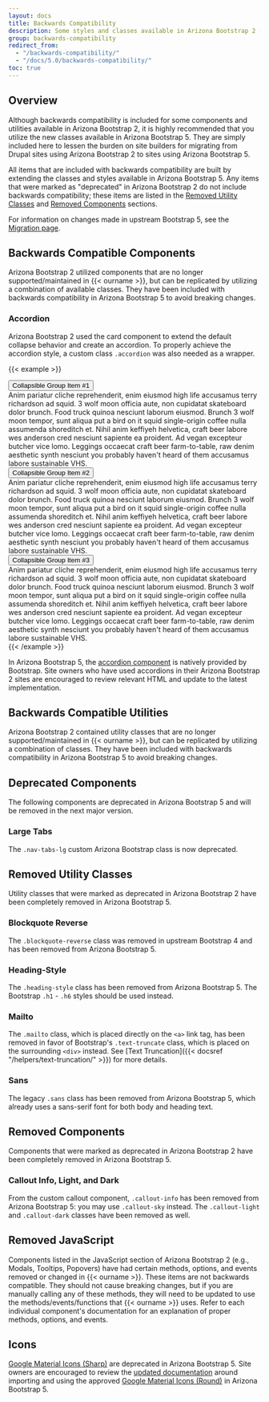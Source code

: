 ```yaml
---
layout: docs
title: Backwards Compatibility
description: Some styles and classes available in Arizona Bootstrap 2 (Bootstrap 4) have been deprecated, replaced, or removed in Arizona Bootstrap 5 (Bootstrap 5).
group: backwards-compatibility
redirect_from:
  - "/backwards-compatibility/"
  - "/docs/5.0/backwards-compatibility/"
toc: true
---
```


## Overview

Although backwards compatibility is included for some components and utilities available in Arizona Bootstrap 2, it is highly recommended that you utilize the new classes available in Arizona Bootstrap 5. They are simply included here to lessen the burden on site builders for migrating from Drupal sites using Arizona Bootstrap 2 to sites using Arizona Bootstrap 5.

All items that are included with backwards compatibility are built by extending the classes and styles available in Arizona Bootstrap 5. Any items that were marked as "deprecated" in Arizona Bootstrap 2 do not include backwards compatibility; these items are listed in the [Removed Utility Classes](#removed-utility-classes) and [Removed Components](#removed-components) sections.

For information on changes made in upstream Bootstrap 5, see the [Migration page](../migration").


## Backwards Compatible Components

Arizona Bootstrap 2 utilized components that are no longer supported/maintained in {{< ourname >}}, but can be replicated by utilizing a combination of available classes. They have been included with backwards compatibility in Arizona Bootstrap 5 to avoid breaking changes.

### Accordion

Arizona Bootstrap 2 used the card component to extend the default collapse behavior and create an accordion. To properly achieve the accordion style, a custom class `.accordion` was also needed as a wrapper.

{{< example >}}
<div class="accordion" id="ex1_accordionExample">
  <div class="card">
    <div class="card-header" id="ex1_headingOne">
      <button class="btn btn-link" type="button" data-toggle="collapse" data-target="#ex1_collapseOne" aria-expanded="true" aria-controls="ex1_collapseOne">
        Collapsible Group Item #1
      </button>
    </div>
    <div id="ex1_collapseOne" class="collapse show" aria-labelledby="ex1_headingOne" data-parent="#ex1_accordionExample">
      <div class="card-body">
        Anim pariatur cliche reprehenderit, enim eiusmod high life accusamus terry richardson ad squid. 3 wolf moon officia aute, non cupidatat skateboard dolor brunch. Food truck quinoa nesciunt laborum eiusmod. Brunch 3 wolf moon tempor, sunt aliqua put a bird on it squid single-origin coffee nulla assumenda shoreditch et. Nihil anim keffiyeh helvetica, craft beer labore wes anderson cred nesciunt sapiente ea proident. Ad vegan excepteur butcher vice lomo. Leggings occaecat craft beer farm-to-table, raw denim aesthetic synth nesciunt you probably haven't heard of them accusamus labore sustainable VHS.
      </div>
    </div>
  </div>
  <div class="card">
    <div class="card-header" id="ex1_headingTwo">
      <button class="btn btn-link collapsed" type="button" data-toggle="collapse" data-target="#ex1_collapseTwo" aria-expanded="false" aria-controls="ex1_collapseTwo">
        Collapsible Group Item #2
      </button>
    </div>
    <div id="ex1_collapseTwo" class="collapse" aria-labelledby="ex1_headingTwo" data-parent="#ex1_accordionExample">
      <div class="card-body">
        Anim pariatur cliche reprehenderit, enim eiusmod high life accusamus terry richardson ad squid. 3 wolf moon officia aute, non cupidatat skateboard dolor brunch. Food truck quinoa nesciunt laborum eiusmod. Brunch 3 wolf moon tempor, sunt aliqua put a bird on it squid single-origin coffee nulla assumenda shoreditch et. Nihil anim keffiyeh helvetica, craft beer labore wes anderson cred nesciunt sapiente ea proident. Ad vegan excepteur butcher vice lomo. Leggings occaecat craft beer farm-to-table, raw denim aesthetic synth nesciunt you probably haven't heard of them accusamus labore sustainable VHS.
      </div>
    </div>
  </div>
  <div class="card">
    <div class="card-header" id="ex1_headingThree">
      <button class="btn btn-link collapsed" type="button" data-toggle="collapse" data-target="#ex1_collapseThree" aria-expanded="false" aria-controls="ex1_collapseThree">
        Collapsible Group Item #3
      </button>
    </div>
    <div id="ex1_collapseThree" class="collapse" aria-labelledby="ex1_headingThree" data-parent="#ex1_accordionExample">
      <div class="card-body">
        Anim pariatur cliche reprehenderit, enim eiusmod high life accusamus terry richardson ad squid. 3 wolf moon officia aute, non cupidatat skateboard dolor brunch. Food truck quinoa nesciunt laborum eiusmod. Brunch 3 wolf moon tempor, sunt aliqua put a bird on it squid single-origin coffee nulla assumenda shoreditch et. Nihil anim keffiyeh helvetica, craft beer labore wes anderson cred nesciunt sapiente ea proident. Ad vegan excepteur butcher vice lomo. Leggings occaecat craft beer farm-to-table, raw denim aesthetic synth nesciunt you probably haven't heard of them accusamus labore sustainable VHS.
      </div>
    </div>
  </div>
</div>
{{< /example >}}

In Arizona Bootstrap 5, the [accordion component](../components/accordion/) is natively provided by Bootstrap. Site owners who have used accordions in their Arizona Bootstrap 2 sites are encouraged to review relevant HTML and update to the latest implementation.


## Backwards Compatible Utilities

Arizona Bootstrap 2 contained utility classes that are no longer supported/maintained in {{< ourname >}}, but can be replicated by utilizing a combination of classes. They have been included with backwards compatibility in Arizona Bootstrap 5 to avoid breaking changes.


## Deprecated Components

The following components are deprecated in Arizona Bootstrap 5 and will be removed in the next major version.

### Large Tabs

The `.nav-tabs-lg` custom Arizona Bootstrap class is now deprecated.


## Removed Utility Classes

Utility classes that were marked as deprecated in Arizona Bootstrap 2 have been completely removed in Arizona Bootstrap 5.

### Blockquote Reverse

The `.blockquote-reverse` class was removed in upstream Bootstrap 4 and has been removed from Arizona Bootstrap 5.

### Heading-Style

The `.heading-style` class has been removed from Arizona Bootstrap 5. The Bootstrap `.h1` - `.h6` styles should be used instead.

### Mailto

The `.mailto` class, which is placed directly on the `<a>` link tag, has been removed in favor of Bootstrap's `.text-truncate` class, which is placed on the surrounding `<div>` instead. See [Text Truncation]({{< docsref "/helpers/text-truncation/" >}}) for more details.

### Sans

The legacy `.sans` class has been removed from Arizona Bootstrap 5, which already uses a sans-serif font for both body and heading text.


## Removed Components

Components that were marked as deprecated in Arizona Bootstrap 2 have been completely removed in Arizona Bootstrap 5.

### Callout Info, Light, and Dark

From the custom callout component, `.callout-info` has been removed from Arizona Bootstrap 5: you may use `.callout-sky` instead. The `.callout-light` and `.callout-dark` classes have been removed as well.


## Removed JavaScript

Components listed in the JavaScript section of Arizona Bootstrap 2 (e.g., Modals, Tooltips, Popovers) have had certain methods, options, and events removed or changed in {{< ourname >}}. These items are not backwards compatible. They should not cause breaking changes, but if you are manually calling any of these methods, they will need to be updated to use the methods/events/functions that {{< ourname >}} uses. Refer to each individual component's documentation for an explanation of proper methods, options, and events.

## Icons

[Google Material Icons (Sharp)](https://fonts.google.com/icons?icon.style=Sharp&icon.set=Material+Icons) are deprecated in Arizona Bootstrap 5. Site owners are encouraged to review
the [updated documentation](../icons/) around importing and using the approved [Google Material Icons (Round)](https://fonts.google.com/icons?icon.style=Filled&icon.set=Material+Icons) in Arizona
Bootstrap 5.